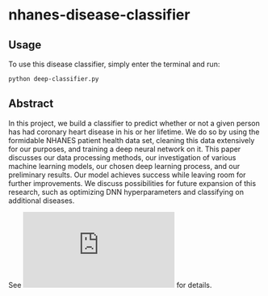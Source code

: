 # nhanes-disease-classifier

## Usage
To use this disease classifier, simply enter the terminal and run:
```
python deep-classifier.py
```

## Abstract
In this project, we build a classifier to predict whether or not a given person has had coronary heart disease in his or her lifetime. We do so by using the formidable NHANES patient health data set, cleaning this data extensively for our purposes, and training a deep neural network on it. This paper discusses our data processing methods, our investigation of various machine learning models, our chosen deep learning process, and our preliminary results. Our model achieves success while leaving room for further improvements. We discuss possibilities for future expansion of this research, such as optimizing DNN hyperparameters and classifying on additional diseases.


See ![paper](https://raw.githubusercontent.com/ben-bay/NHANES-disease-predictor/master/predicting-cardiac-disease.pdf) for details.
